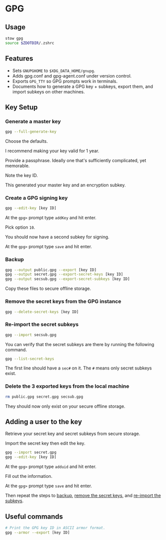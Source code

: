 # GPG

## Usage

```sh
stow gpg
source $ZDOTDIR/.zshrc
```

## Features

- Sets `GNUPGHOME` to `$XDG_DATA_HOME/gnupg`.
- Adds gpg.conf and gpg-agent.conf under version control.
- Exports `GPG_TTY` so GPG prompts work in terminals.
- Documents how to generate a GPG key + subkeys,
  export them,
  and import subkeys on other machines.

## Key Setup

### Generate a master key

```sh
gpg --full-generate-key
```

Choose the defaults.

I recommend making your key valid for 1 year.

Provide a passphrase.
Ideally one that's sufficiently complicated,
yet memorable.

Note the key ID.

This generated your master key
and an encryption subkey.

### Create a GPG signing key

```sh
gpg --edit-key [key ID]
```

At the `gpg>` prompt type `addKey` and hit enter.

Pick option `10`.

You should now have a second subkey for signing.

At the `gpg>` prompt type `save` and hit enter.

### Backup

```sh
gpg --output public.gpg --export [key ID]
gpg --output secret.gpg --export-secret-keys [key ID]
gpg --output secsub.gpg --export-secret-subkeys [key ID]
```

Copy these files to secure offline storage.

### Remove the secret keys from the GPG instance

```sh
gpg --delete-secret-keys [key ID]
```

### Re-import the secret subkeys

```sh
gpg --import secsub.gpg
```

You can verify that the secret subkeys are there by running the following command.

```sh
gpg --list-secret-keys
```

The first line should have a `sec#` on it.
The `#` means only secret subkeys exist.

### Delete the 3 exported keys from the local machine

```sh
rm public.gpg secret.gpg secsub.gpg
```

They should now only exist on your secure offline storage.

## Adding a user to the key

Retrieve your secret key and secret subkeys from secure storage.

Import the secret key
then edit the key.

```sh
gpg --import secret.gpg
gpg --edit-key [key ID]
```

At the `gpg>` prompt type `adduid` and hit enter.

Fill out the information.

At the `gpg>` prompt type `save` and hit enter.

Then repeat the steps to
[backup](#backup),
[remove the secret keys](#remove-the-secret-keys-from-the-gpg-instance),
and [re-import the subkeys](#re-import-the-secret-subkeys).

## Useful commands

```sh
# Print the GPG key ID in ASCII armor format.
gpg --armor --export [key ID]
```
